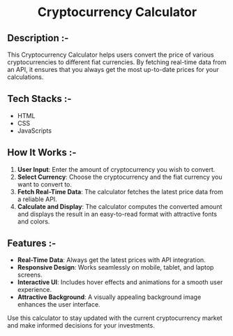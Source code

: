 # <p align="center">Cryptocurrency Calculator</p>

## Description :-

This Cryptocurrency Calculator helps users convert the price of various cryptocurrencies to different fiat currencies. By fetching real-time data from an API, it ensures that you always get the most up-to-date prices for your calculations.

## Tech Stacks :-

- HTML
- CSS
- JavaScripts

## How It Works :-

1. **User Input**: Enter the amount of cryptocurrency you wish to convert.
2. **Select Currency**: Choose the cryptocurrency and the fiat currency you want to convert to.
3. **Fetch Real-Time Data**: The calculator fetches the latest price data from a reliable API.
4. **Calculate and Display**: The calculator computes the converted amount and displays the result in an easy-to-read format with attractive fonts and colors.

## Features :-

- **Real-Time Data**: Always get the latest prices with API integration.
- **Responsive Design**: Works seamlessly on mobile, tablet, and laptop screens.
- **Interactive UI**: Includes hover effects and animations for a smooth user experience.
- **Attractive Background**: A visually appealing background image enhances the user interface.

Use this calculator to stay updated with the current cryptocurrency market and make informed decisions for your investments.


